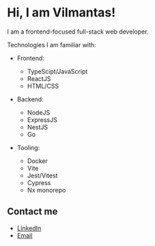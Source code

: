# Hi, I am Vilmantas!

I am a frontend-focused full-stack web developer.
<!---
I come from Mechanical Engineering / Mechatronics / Manufacturing background
--->
Technologies I am familiar with:
- Frontend:
  - TypeScipt/JavaScript
  - ReactJS
  - HTML/CSS
    
- Backend:
  - NodeJS
  - ExpressJS
  - NestJS
  - Go
    
- Tooling: 
  - Docker
  - Vite
  - Jest/Vitest
  - Cypress
  - Nx monorepo

## Contact me

- [LinkedIn](https://www.linkedin.com/in/vilmantas-sudaris-63567586/)
- [Email](mailto:vilmantas.sudaris@gmail.com)

<!---
- 👋 Hi, I’m @vilmis04
- 👀 I’m interested in ...
- 🌱 I’m currently learning ...
- 💞️ I’m looking to collaborate on ...
- 📫 How to reach me ...
--->
<!---
vilmis04/vilmis04 is a ✨ special ✨ repository because its `README.md` (this file) appears on your GitHub profile.
You can click the Preview link to take a look at your changes.
--->
